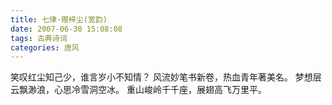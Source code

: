 ```yaml
---
title: 七律·赠梓尘(宽韵)
date: 2007-06-30 15:08:08
tags: 古典诗词
categories: 唐风
---
```

笑叹红尘知己少，谁言岁小不知情？
风流妙笔书新卷，热血青年著美名。
梦想层云飘渺浪，心思冷雪洞空冰。
重山峻岭千千座，展翅高飞万里平。